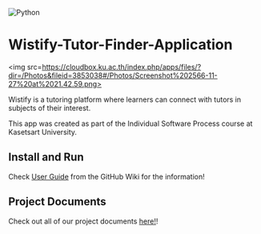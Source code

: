 ![Python](https://img.shields.io/badge/python-3670A0?style=for-the-badge&logo=python&logoColor=ffdd54) 
# Wistify-Tutor-Finder-Application

<img src=https://cloudbox.ku.ac.th/index.php/apps/files/?dir=/Photos&fileid=3853038#/Photos/Screenshot%202566-11-27%20at%2021.42.59.png>

Wistify is a tutoring platform where learners can connect with tutors in subjects of their interest.

This app was created as part of the Individual Software Process course at Kasetsart University.

## Install and Run

Check [User Guide](https://github.com/Tharunthorn/Wistify-Tutor-Finder-Application/wiki/User-Guide) from the GitHub Wiki for the information! 

## Project Documents

Check out all of our project documents [here!](../../wiki/Home)!

  


